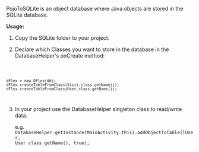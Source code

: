 PojoToSQLite is an object database where Java objects are stored in the SQLite database.

<b>Usage:</b>

1. Copy the SQLite folder to your project.

2. Declare which Classes you want to store in the database in the DatabaseHelper's onCreate method:
<code>
	
	dFlex = new DFlex(db);
	dFlex.createTableFromClass(Visit.class.getName());
	dFlex.createTableFromClass(User.class.getName());
</code>


3. In your project use the DatabaseHelper singleton class to read/write data.

	e.g.<code>
	DatabaseHelper.getInstance(MainActivity.this).addObjectToTable(lUser, User.class.getName(), true);
</code>
